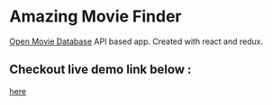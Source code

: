 # Amazing Movie Finder
[Open Movie Database](http://www.omdbapi.com/) API based app. Created with react and redux.

## Checkout live demo link below : 
  [here](http://findmoviejs.herokuapp.com/)
